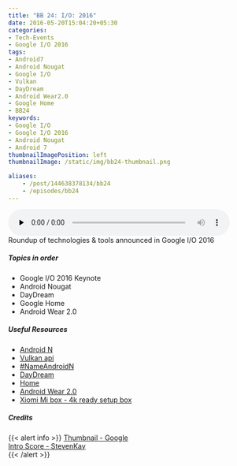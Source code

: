```yaml
---
title: "BB 24: I/O: 2016"
date: 2016-05-20T15:04:20+05:30
categories:
- Tech-Events
- Google I/O 2016
tags:
- Android7
- Android Nougat
- Google I/O
- Vulkan
- DayDream
- Android Wear2.0
- Google Home
- BB24
keywords:
- Google I/O
- Google I/O 2016
- Android Nougat
- Android 7
thumbnailImagePosition: left
thumbnailImage: /static/img/bb24-thumbnail.png

aliases:
    - /post/144638378134/bb24
    - /episodes/bb24
---
```

<audio controls="controls" controls style="width: 450px;" preload="none" id="audio_player"><source  src='http://bangalorebits.s3.amazonaws.com/2016/BB_EP24_2016-21.mp3' type="audio/mp3">  </audio>
<BR>
Roundup of technologies & tools announced in Google I/O 2016
<!--more-->
##### Topics in order
- Google I/O 2016 Keynote
- Android Nougat
- DayDream
- Google Home
- Android Wear 2.0


##### Useful Resources
*   [Android N](https://developer.android.com/preview/index.html)
*   [Vulkan api](https://www.khronos.org/vulkan/)
*   [#NameAndroidN](https://www.android.com/intl/en_in/versions/name-n/)
*   [DayDream](http://arstechnica.com/gadgets/2016/05/android-vr-os-gets-a-virtual-reality-mode-and-vr-ready-smartphones/)
*   [Home](https://home.google.com)
*   [Android Wear 2.0](https://www.android.com/intl/en_in/wear/)
*   [Xiomi Mi box - 4k ready setup box](http://www.androidpolice.com/2016/05/18/new-challenger-appears-xiaomis-mi-box-4k-ready-android-tv-device-coming-us-soon/)

##### Credits

{{< alert info  >}}
  [Thumbnail - Google](https://events.google.com/io2016/) <BR>
  [Intro Score - StevenKay](https://plus.google.com/+StevenKay_Detachment)<BR>
{{< /alert >}}
